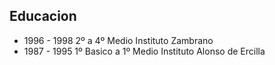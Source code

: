 ##  Educacion

- 1996 - 1998 2º a 4º Medio Instituto Zambrano 
- 1987 - 1995 1º Basico a 1º Medio Instituto Alonso de Ercilla
